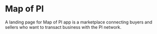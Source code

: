 # Map of PI

A landing page for Map of PI app is a marketplace connecting buyers and sellers who want to transact business with the PI network. 
